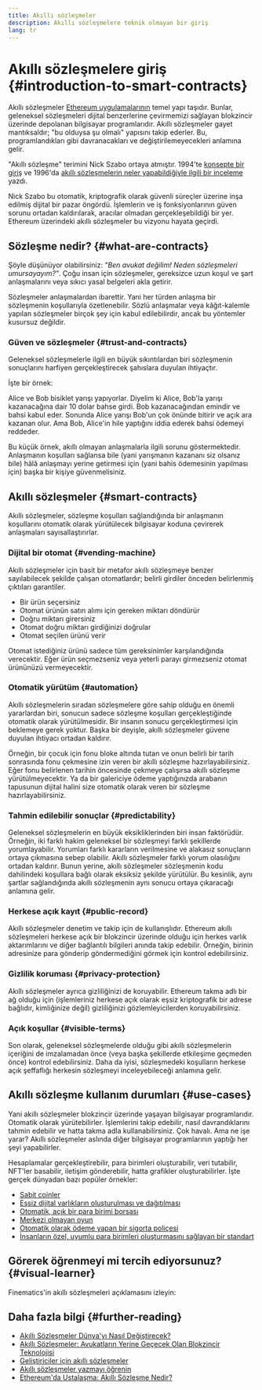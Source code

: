 ```yaml
---
title: Akıllı sözleşmeler
description: Akıllı sözleşmelere teknik olmayan bir giriş
lang: tr
---
```


# Akıllı sözleşmelere giriş {#introduction-to-smart-contracts}

Akıllı sözleşmeler [Ethereum uygulamalarının](/dapps/) temel yapı taşıdır. Bunlar, geleneksel sözleşmeleri dijital benzerlerine çevirmemizi sağlayan blokzincir üzerinde depolanan bilgisayar programlarıdır. Akıllı sözleşmeler gayet mantıksaldır; "bu olduysa şu olmalı" yapısını takip ederler. Bu, programlandıkları gibi davranacakları ve değiştirilemeyecekleri anlamına gelir.

"Akıllı sözleşme" terimini Nick Szabo ortaya atmıştır. 1994'te [konsepte bir giriş](https://www.fon.hum.uva.nl/rob/Courses/InformationInSpeech/CDROM/Literature/LOTwinterschool2006/szabo.best.vwh.net/smart.contracts.html) ve 1996'da [akıllı sözleşmelerin neler yapabildiğiyle ilgili bir inceleme](https://www.fon.hum.uva.nl/rob/Courses/InformationInSpeech/CDROM/Literature/LOTwinterschool2006/szabo.best.vwh.net/smart_contracts_2.html) yazdı.

Nick Szabo bu otomatik, kriptografik olarak güvenli süreçler üzerine inşa edilmiş dijital bir pazar öngördü. İşlemlerin ve iş fonksiyonlarının güven sorunu ortadan kaldırılarak, aracılar olmadan gerçekleşebildiği bir yer. Ethereum üzerindeki akıllı sözleşmeler bu vizyonu hayata geçirdi.

## Sözleşme nedir? {#what-are-contracts}

Şöyle düşünüyor olabilirsiniz: _"Ben avukat değilim! Neden sözleşmeleri umursayayım?"_. Çoğu insan için sözleşmeler, gereksizce uzun koşul ve şart anlaşmalarını veya sıkıcı yasal belgeleri akla getirir.

Sözleşmeler anlaşmalardan ibarettir. Yani her türden anlaşma bir sözleşmenin koşullarıyla özetlenebilir. Sözlü anlaşmalar veya kâğıt-kalemle yapılan sözleşmeler birçok şey için kabul edilebilirdir, ancak bu yöntemler kusursuz değildir.

### Güven ve sözleşmeler {#trust-and-contracts}

Geleneksel sözleşmelerle ilgili en büyük sıkıntılardan biri sözleşmenin sonuçlarını harfiyen gerçekleştirecek şahıslara duyulan ihtiyaçtır.

İşte bir örnek:

Alice ve Bob bisiklet yarışı yapıyorlar. Diyelim ki Alice, Bob'la yarışı kazanacağına dair 10 dolar bahse girdi. Bob kazanacağından emindir ve bahsi kabul eder. Sonunda Alice yarışı Bob'un çok önünde bitirir ve açık ara kazanan olur. Ama Bob, Alice'in hile yaptığını iddia ederek bahsi ödemeyi reddeder.

Bu küçük örnek, akıllı olmayan anlaşmalarla ilgili sorunu göstermektedir. Anlaşmanın koşulları sağlansa bile (yani yarışmanın kazananı siz olsanız bile) hâlâ anlaşmayı yerine getirmesi için (yani bahis ödemesinin yapılması için) başka bir kişiye güvenmelisiniz.

## Akıllı sözleşmeler {#smart-contracts}

Akıllı sözleşmeler, sözleşme koşulları sağlandığında bir anlaşmanın koşullarını otomatik olarak yürütülecek bilgisayar koduna çevirerek anlaşmaları sayısallaştırırlar.

### Dijital bir otomat {#vending-machine}

Akıllı sözleşmeler için basit bir metafor akıllı sözleşmeye benzer sayılabilecek şekilde çalışan otomatlardır; belirli girdiler önceden belirlenmiş çıktıları garantiler.

- Bir ürün seçersiniz
- Otomat ürünün satın alımı için gereken miktarı döndürür
- Doğru miktarı girersiniz
- Otomat doğru miktarı girdiğinizi doğrular
- Otomat seçilen ürünü verir

Otomat istediğiniz ürünü sadece tüm gereksinimler karşılandığında verecektir. Eğer ürün seçmezseniz veya yeterli parayı girmezseniz otomat ürününüzü vermeyecektir.

### Otomatik yürütüm {#automation}

Akıllı sözleşmelerin sıradan sözleşmelere göre sahip olduğu en önemli yararlardan biri, sonucun sadece sözleşme koşulları gerçekleştiğinde otomatik olarak yürütülmesidir. Bir insanın sonucu gerçekleştirmesi için beklemeye gerek yoktur. Başka bir deyişle, akıllı sözleşmeler güvene duyulan ihtiyacı ortadan kaldırır.

Örneğin, bir çocuk için fonu bloke altında tutan ve onun belirli bir tarih sonrasında fonu çekmesine izin veren bir akıllı sözleşme hazırlayabilirsiniz. Eğer fonu belirlenen tarihin öncesinde çekmeye çalışırsa akıllı sözleşme yürütülmeyecektir. Ya da bir galericiye ödeme yaptığınızda arabanın tapusunun dijital halini size otomatik olarak veren bir sözleşme hazırlayabilirsiniz.

### Tahmin edilebilir sonuçlar {#predictability}

Geleneksel sözleşmelerin en büyük eksikliklerinden biri insan faktörüdür. Örneğin, iki farklı hakim geleneksel bir sözleşmeyi farklı şekillerde yorumlayabilir. Yorumları farklı kararların verilmesine ve alakasız sonuçların ortaya çıkmasına sebep olabilir. Akıllı sözleşmeler farklı yorum olasılığını ortadan kaldırır. Bunun yerine, akıllı sözleşmeler sözleşmenin kodu dahilindeki koşullara bağlı olarak eksiksiz şekilde yürütülür. Bu kesinlik, aynı şartlar sağlandığında akıllı sözleşmenin aynı sonucu ortaya çıkaracağı anlamına gelir.

### Herkese açık kayıt {#public-record}

Akıllı sözleşmeler denetim ve takip için de kullanışlıdır. Ethereum akıllı sözleşmeleri herkese açık bir blokzincir üzerinde olduğu için herkes varlık aktarımlarını ve diğer bağlantılı bilgileri anında takip edebilir. Örneğin, birinin adresinize para gönderip göndermediğini görmek için kontrol edebilirsiniz.

### Gizlilik koruması {#privacy-protection}

Akıllı sözleşmeler ayrıca gizliliğinizi de koruyabilir. Ethereum takma adlı bir ağ olduğu için (işlemleriniz herkese açık olarak eşsiz kriptografik bir adrese bağlıdır, kimliğinize değil) gizliliğinizi gözlemleyicilerden koruyabilirsiniz.

### Açık koşullar {#visible-terms}

Son olarak, geleneksel sözleşmelerde olduğu gibi akıllı sözleşmelerin içeriğini de imzalamadan önce (veya başka şekillerde etkileşime geçmeden önce) kontrol edebilirsiniz. Daha da iyisi, sözleşmedeki koşulların herkese açık şeffaflığı herkesin sözleşmeyi inceleyebileceği anlamına gelir.

## Akıllı sözleşme kullanım durumları {#use-cases}

Yani akıllı sözleşmeler blokzincir üzerinde yaşayan bilgisayar programlarıdır. Otomatik olarak yürütebilirler. İşlemlerini takip edebilir, nasıl davrandıklarını tahmin edebilir ve hatta takma adla kullanabilirsiniz. Çok havalı. Ama ne işe yarar? Akıllı sözleşmeler aslında diğer bilgisayar programlarının yaptığı her şeyi yapabilirler.

Hesaplamalar gerçekleştirebilir, para birimleri oluşturabilir, veri tutabilir, NFT'ler basabilir, iletişim gönderebilir, hatta grafikler oluşturabilirler. İşte gerçek dünyadan bazı popüler örnekler:

- [Sabit coinler](/stablecoins/)
- [Eşsiz dijital varlıkların oluşturulması ve dağıtılması](/nft/)
- [Otomatik, açık bir para birimi borsası](/get-eth/#dex)
- [Merkezi olmayan oyun](/dapps/?category=gaming)
- [Otomatik olarak ödeme yapan bir sigorta poliçesi](https://etherisc.com/)
- [İnsanların özel, uyumlu para birimleri oluşturmasını sağlayan bir standart](/developers/docs/standards/tokens/)

## Görerek öğrenmeyi mi tercih ediyorsunuz? {#visual-learner}

Finematics'in akıllı sözleşmeleri açıklamasını izleyin:

<YouTube id="pWGLtjG-F5c" />

## Daha fazla bilgi {#further-reading}

- [Akıllı Sözleşmeler Dünya'yı Nasıl Değiştirecek?](https://www.youtube.com/watch?v=pA6CGuXEKtQ)
- [Akıllı Sözleşmeler: Avukatların Yerine Geçecek Olan Blokzincir Teknolojisi](https://blockgeeks.com/guides/smart-contracts/)
- [Geliştiriciler için akıllı sözleşmeler](/developers/docs/smart-contracts/)
- [Akıllı sözleşmeler yazmayı öğrenin](/developers/learning-tools/)
- [Ethereum'da Ustalaşma: Akıllı Sözleşme Nedir?](https://github.com/ethereumbook/ethereumbook/blob/develop/07smart-contracts-solidity.asciidoc#what-is-a-smart-contract)
